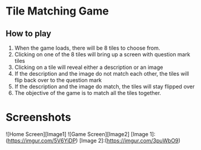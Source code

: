 # Tile Matching Game

## How to play
1. When the game loads, there will be 8 tiles to choose from.
2. Clicking on one of the 8 tiles will bring up a screen with question mark tiles
3. Clicking on a tile will reveal either a description or an image 
4. If the description and the image do not match each other, the tiles will flip back over to the question mark
5. If the description and the image do match, the tiles will stay flipped over
6. The objective of the game is to match all the tiles together.

# Screenshots
![Home Screen][Image1]
![Game Screen][Image2]
[Image 1]:(https://imgur.com/5V6YiDP)
[Image 2]:(https://imgur.com/3puWbO9)